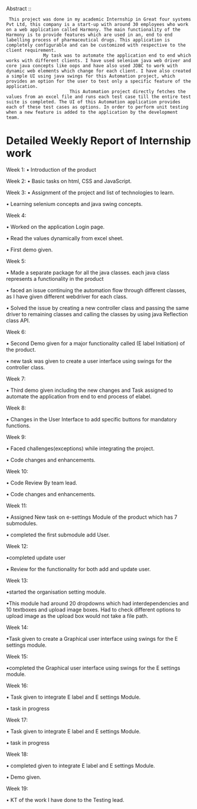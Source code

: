 Abstract ::


     This project was done in my academic Internship in Great four systems Pvt Ltd, this company is a start-up with around 30 employees who work on a web application called Harmony. The main functionality of the Harmony is to provide features which are used in an, end to end labelling process of pharmaceutical drugs. This application is completely configurable and can be customized with respective to the client requirement.
                  My task was to automate the application end to end which works with different clients. I have used selenium java web driver and core java concepts like oops and have also used JDBC to work with dynamic web elements which change for each client. I have also created a simple UI using java swings for this Automation project, which provides an option for the user to test only a specific feature of the application. 
                            This Automation project directly fetches the values from an excel file and runs each test case till the entire test suite is completed. The UI of this Automation application provides each of these test cases as options. In order to perform unit testing when a new feature is added to the application by the development team.
     
     
     


# Detailed Weekly Report of Internship work



Week 1:
• Introduction of the product 


Week 2:
• Basic tasks on html, CSS and JavaScript.


Week 3:
• Assignment of the project and list of technologies to learn.

• Learning selenium concepts and java swing concepts.


Week 4:

• Worked on the application Login page.

• Read the values dynamically from excel sheet. 

• First demo given.


Week 5:

• Made a separate package for all the java classes. each java class represents a functionality in the product

• faced an issue continuing the automation flow through different classes, as I have given different webdriver for each class.

• Solved the issue by creating a new controller class and passing the same driver to remaining classes and calling the classes by using java Reflection class API.


Week 6:

• Second Demo given for a major functionality called (E label Initiation) of the product.

• new task was given to create a user interface using swings for the controller class.


Week 7:

• Third demo given including the new changes and Task assigned to automate the application from end to end process of elabel.


Week 8:

• Changes in the User Interface to add specific buttons for mandatory functions.


Week 9:

• Faced challenges(exceptions) while integrating the project. 

• Code changes and enhancements.

Week 10:

• Code Review By team lead.                                                       

• Code changes and enhancements.


Week 11:

• Assigned New task on e-settings Module of the product which has 7 submodules.

• completed the first submodule add User.


Week 12:

•completed update user 

• Review for the functionality for both add and update user.


Week 13:

•started the organisation setting module.

•This module had around 20 dropdowns which had interdependencies and 10 textboxes and upload image boxes. Had to check different options to upload image as the upload box would not take a file path.


Week 14:

•Task given to create a Graphical user interface using swings for the E settings module. 


Week 15:

•completed the Graphical user interface using swings for the E settings module. 


Week 16:

• Task given to integrate E label and E settings Module.

• task in progress


Week 17:

• Task given to integrate E label and E settings Module.

• task in progress


Week 18:

• completed given to integrate E label and E settings Module.

• Demo given.


Week 19:

• KT of the work I have done to the Testing lead.
